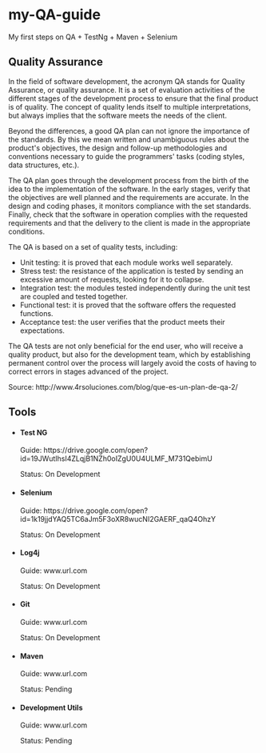 # my-QA-guide
My first steps on QA + TestNg + Maven + Selenium 

<h2>Quality Assurance</h2>
<p>In the field of software development, the acronym QA stands for Quality Assurance, or quality assurance. It is a set of evaluation activities of the different stages of the development process to ensure that the final product is of quality. The concept of quality lends itself to multiple interpretations, but always implies that the software meets the needs of the client.</p>
  
<p>Beyond the differences, a good QA plan can not ignore the importance of the standards. By this we mean written and unambiguous rules about the product's objectives, the design and follow-up methodologies and conventions necessary to guide the programmers' tasks (coding styles, data structures, etc.).</p>

<p>The QA plan goes through the development process from the birth of the idea to the implementation of the software. In the early stages, verify that the objectives are well planned and the requirements are accurate. In the design and coding phases, it monitors compliance with the set standards. Finally, check that the software in operation complies with the requested requirements and that the delivery to the client is made in the appropriate conditions.</p>

<p>The QA is based on a set of quality tests, including:</p>
<ul>
<li>Unit testing: it is proved that each module works well separately.</li>
<li>Stress test: the resistance of the application is tested by sending an excessive amount of requests, looking for it to collapse.</li>
<li>Integration test: the modules tested independently during the unit test are coupled and tested together.</li>
<li>Functional test: it is proved that the software offers the requested functions.</li>
<li>Acceptance test: the user verifies that the product meets their expectations.</li>
</ul>
<p>The QA tests are not only beneficial for the end user, who will receive a quality product, but also for the development team, which by establishing permanent control over the process will largely avoid the costs of having to correct errors in stages advanced of the project. </p>
<p>Source: http://www.4rsoluciones.com/blog/que-es-un-plan-de-qa-2/</p>

<h2> Tools </h2>
<ul>
<li> 
  <h4> Test NG </h4>
  <p> Guide: https://drive.google.com/open?id=19JWutIhsI4ZLqjB1NZh0oIZgU0U4ULMF_M731QebimU </p> 
  <p> Status: On Development </p>
</li>
<li>
  <h4> Selenium </h4>
  <p> Guide: https://drive.google.com/open?id=1k19jjdYAQ5TC6aJm5F3oXR8wucNI2GAERF_qaQ4OhzY  </p> 
  <p> Status: On Development </p>
</li>
<li>
  <h4> Log4j </h4>
  <p> Guide: www.url.com </p>
  <p> Status: On Development </p>
</li> 
<li>
  <h4> Git </h4> 
  <p> Guide: www.url.com </p> 
  <p> Status: On Development </p>
</li>
<li>
  <h4> Maven </h4>
  <p> Guide: www.url.com </p> 
  <p> Status: Pending </p>
</li>
<li>
  <h4> Development Utils</h4>
  <p> Guide: www.url.com </p> 
  <p> Status: Pending </p>
</li>
</ul>


